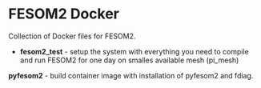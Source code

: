 # FESOM2 Docker
Collection of Docker files for FESOM2.

* **fesom2_test** - setup the system with everything you need to compile and run FESOM2 for one day on smalles available mesh (pi_mesh)

**pyfesom2** - build container image with installation of pyfesom2 and fdiag.

